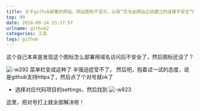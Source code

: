 ```yaml
---
title: 关于github部署的网站，网站图标不显示，以及“您与此网站之间建立的连接不安全”的解决方案
top: 99
date: 2018-09-24 23:17:57
urlname: github2
categories: 工具
tags: github
---
```

这个自己本来是发现这个图标怎么部署用域名访问后不安全了，然后图标还没了？
<!--more-->
![-w292](http://pfc4rvn6b.bkt.gdipper.com/15378021506021.jpg)
菜单栏变成这种了
半强迫症受不了，
然后吧，抱着试一试的态度，说是github支持https了，然后点了个对号就ok了
* 选择对应代码项目的settings，然后找到
![-w823](http://pfc4rvn6b.bkt.gdipper.com/15378022459051.jpg)

这里，把对号打上就全部解决啦！
